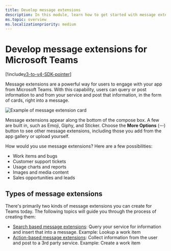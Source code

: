 ```yaml
---
title: Develop message extensions
description: In this module, learn how to get started with message extensions in Microsoft Teams
ms.topic: overview
ms.localizationpriority: medium
---
```

# Develop message extensions for Microsoft Teams

[!include[v3-to-v4-SDK-pointer](~/includes/v3-to-v4-pointer-me.md)]

Message extensions are a powerful way for users to engage with your app from Microsoft Teams. With this capability, users can query or post information to and from your service and post that information, in the form of cards, right into a message.

![Example of message extension card](~/assets/images/compose-extensions/ceexample.png)

Message extensions appear along the bottom of the compose box. A few are built in, such as Emoji, Giphy, and Sticker. Choose the **More Options** (**&#8943;**) button to see other message extensions, including those you add from the app gallery or upload yourself.

How would you use message extensions? Here are a few possibilities:

* Work items and bugs
* Customer support tickets
* Usage charts and reports
* Images and media content
* Sales opportunities and leads

## Types of message extensions

There's primarily two kinds of message extensions you can create for Teams today. The following topics will guide you through the process of creating them:

* [Search based message extensions](~/resources/messaging-extension-v3/search-extensions.md): Query your service for information and insert that into a message. Example: Lookup a work item
* [Action-based message extensions](~/resources/messaging-extension-v3/create-extensions.md): Collect information from the user and post to a 3rd party service. Example: Create a work item
